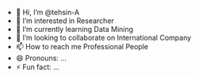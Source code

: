 - 👋 Hi, I’m @tehsin-A
- 👀 I’m interested in Researcher
- 🌱 I’m currently learning Data Mining
- 💞️ I’m looking to collaborate on International Company
- 📫 How to reach me Professional People
- 😄 Pronouns: ...
- ⚡ Fun fact: ...

<!---
tehsin-A/tehsin-A is a ✨ special ✨ repository because its `README.md` (this file) appears on your GitHub profile.
You can click the Preview link to take a look at your changes.
--->
